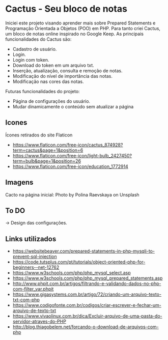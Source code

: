 # Cactus - Seu bloco de notas
Iniciei este projeto visando aprender mais sobre Prepared Statements e Programação Orientada a Objetos (POO) em PHP. Para tanto criei Cactus, um bloco de notas online inspirado no Google Keep.
As principais funcionalidades do Cactus são: 
- Cadastro de usuário.
- Login.
- Login com token.
- Download do token em um arquivo txt.
- Inserção, atualização, consulta e remoção de notas.
- Modificação do nível de importância das notas.
- Modificação nas cores das notas.

Futuras funcionalidades do projeto:
- Página de configurações do usuário.
- Mudar dinamicamente o conteúdo sem atualizar a página


## Icones
Ícones retirados do site Flaticon 
- https://www.flaticon.com/free-icon/cactus_874928?term=cactus&page=1&position=6
- https://www.flaticon.com/free-icon/light-bulb_2427450?term=bulb&page=1&position=26
- https://www.flaticon.com/free-icon/education_1772914

## Imagens
Cacto na página inicial: Photo by Polina Raevskaya on Unsplash

## To DO
-> Design das configurações.


## Links utilizados
- https://websitebeaver.com/prepared-statements-in-php-mysqli-to-prevent-sql-injection
- https://code.tutsplus.com/pt/tutorials/object-oriented-php-for-beginners--net-12762
- https://www.w3schools.com/php/php_mysql_select.asp
- https://www.w3schools.com/php/php_mysql_prepared_statements.asp
- http://www.phpit.com.br/artigos/filtrando-e-validando-dados-no-php-com-filter_var.phpit
- https://www.gigasystems.com.br/artigo/72/criando-um-arquivo-texto-txt-com-php
- https://www.codigofonte.com.br/codigos/criar-escrever-e-fechar-um-arquivo-de-texto-txt
- https://www.vivaolinux.com.br/dica/Excluir-arquivo-de-uma-pasta-do-servidor-atraves-do-PHP
- http://blog.thiagobelem.net/forcando-o-download-de-arquivos-com-php
